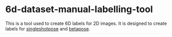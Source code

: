 # 6d-dataset-manual-labelling-tool
This is a tool used to create 6D labels for 2D images. It is designed to create labels for [singleshotpose](https://github.com/microsoft/singleshotpose) and [betapose](https://github.com/sjtuytc/betapose).
